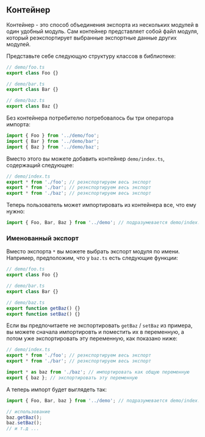 ## Контейнер

Контейнер - это способ объединения экспорта из нескольких модулей в один удобный модуль. Сам контейнер представляет собой файл модуля, который реэкспортирует выбранные экспортные данные других модулей.

Представьте себе следующую структуру классов в библиотеке:

```ts
// demo/foo.ts
export class Foo {}

// demo/bar.ts
export class Bar {}

// demo/baz.ts
export class Baz {}
```

Без контейнера потребителю потребовалось бы три оператора импорта:

```ts
import { Foo } from '../demo/foo';
import { Bar } from '../demo/bar';
import { Baz } from '../demo/baz';
```

Вместо этого вы можете добавить контейнер `demo/index.ts`, содержащий следующее:

```ts
// demo/index.ts
export * from './foo'; // реэкспортируем весь экспорт
export * from './bar'; // реэкспортируем весь экспорт
export * from './baz'; // реэкспортируем весь экспорт
```

Теперь пользователь может импортировать из контейнера все, что ему нужно:

```ts
import { Foo, Bar, Baz } from '../demo'; // подразумевается demo/index.ts
```

### Именованный экспорт
Вместо экспорта `*` вы можете выбрать экспорт модуля по имени. Например, предположим, что у `baz.ts` есть следующие функции:

```ts
// demo/foo.ts
export class Foo {}

// demo/bar.ts
export class Bar {}

// demo/baz.ts
export function getBaz() {}
export function setBaz() {}
```

Если вы предпочитаете не экспортировать `getBaz` / `setBaz` из примера, вы можете сначала импортировть и поместить их в переменную, а потом уже экспортировать эту переменную, как показано ниже:

```ts
// demo/index.ts
export * from './foo'; // реэкспортируем весь экспорт
export * from './bar'; // реэкспортируем весь экспорт

import * as baz from './baz'; // импортировать как общую переменную
export { baz }; // экспортировать эту переменную
```

А теперь импорт будет выглядеть так:

```ts
import { Foo, Bar, baz } from '../demo'; // подразумевается demo/index.ts

// использование
baz.getBaz();
baz.setBaz();
// и т.д ...
```
